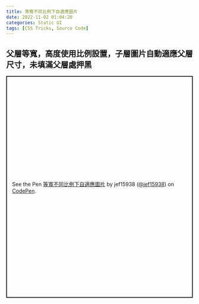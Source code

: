 ```yaml
---
title: 等寬不同比例下自適應圖片
date: 2022-11-02 01:04:20
categories: Static UI
tags: [CSS Tricks, Source Code]
---
```


## 父層等寬，高度使用比例設置，子層圖片自動適應父層尺寸，未填滿父層處押黑

<p class="codepen" data-height="600" data-default-tab="result" data-slug-hash="RwLpBrV" data-user="jef15938" style="height: 600px; box-sizing: border-box; display: flex; align-items: center; justify-content: center; border: 2px solid; margin: 1em 0; padding: 1em;">
  <span>See the Pen <a href="https://codepen.io/jef15938/pen/RwLpBrV">
  等寬不同比例下自適應圖片</a> by jef15938 (<a href="https://codepen.io/jef15938">@jef15938</a>)
  on <a href="https://codepen.io">CodePen</a>.</span>
</p>
<script async src="https://cpwebassets.codepen.io/assets/embed/ei.js"></script>